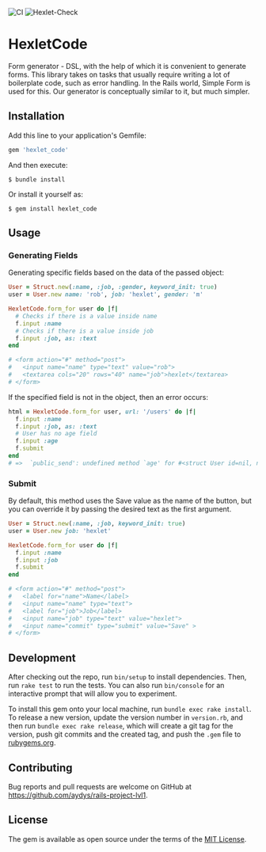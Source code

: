 ![CI](https://github.com/aydys/rails-project-lvl1/actions/workflows/main.yml/badge.svg)
![Hexlet-Check](https://github.com/aydys/rails-project-lvl1/actions/workflows/hexlet-check.yml/badge.svg)

# HexletCode

Form generator - DSL, with the help of which it is convenient to generate forms. This library takes on tasks that usually require writing a lot of boilerplate code, such as error handling. In the Rails world, Simple Form is used for this. Our generator is conceptually similar to it, but much simpler.

## Installation

Add this line to your application's Gemfile:

```ruby
gem 'hexlet_code'
```

And then execute:

    $ bundle install

Or install it yourself as:

    $ gem install hexlet_code

## Usage

### Generating Fields

Generating specific fields based on the data of the passed object:

```ruby
User = Struct.new(:name, :job, :gender, keyword_init: true)
user = User.new name: 'rob', job: 'hexlet', gender: 'm'

HexletCode.form_for user do |f|
  # Checks if there is a value inside name
  f.input :name
  # Checks if there is a value inside job
  f.input :job, as: :text
end

# <form action="#" method="post">
#   <input name="name" type="text" value="rob">
#   <textarea cols="20" rows="40" name="job">hexlet</textarea>
# </form>
```

If the specified field is not in the object, then an error occurs:

```ruby
html = HexletCode.form_for user, url: '/users' do |f|
  f.input :name
  f.input :job, as: :text
  # User has no age field
  f.input :age
  f.submit
end
# =>  `public_send': undefined method `age' for #<struct User id=nil, name=nil, job=nil> (NoMethodError)
```

### Submit

By default, this method uses the Save value as the name of the button, but you can override it by passing the desired text as the first argument.

```ruby
User = Struct.new(:name, :job, keyword_init: true)
user = User.new job: 'hexlet'

HexletCode.form_for user do |f|
  f.input :name
  f.input :job
  f.submit
end

# <form action="#" method="post">
#   <label for="name">Name</label>
#   <input name="name" type="text">
#   <label for="job">Job</label>
#   <input name="job" type="text" value="hexlet">
#   <input name="commit" type="submit" value="Save" >
# </form>
```

## Development

After checking out the repo, run `bin/setup` to install dependencies. Then, run `rake test` to run the tests. You can also run `bin/console` for an interactive prompt that will allow you to experiment.

To install this gem onto your local machine, run `bundle exec rake install`. To release a new version, update the version number in `version.rb`, and then run `bundle exec rake release`, which will create a git tag for the version, push git commits and the created tag, and push the `.gem` file to [rubygems.org](https://rubygems.org).

## Contributing

Bug reports and pull requests are welcome on GitHub at https://github.com/aydys/rails-project-lvl1.

## License

The gem is available as open source under the terms of the [MIT License](https://opensource.org/licenses/MIT).
